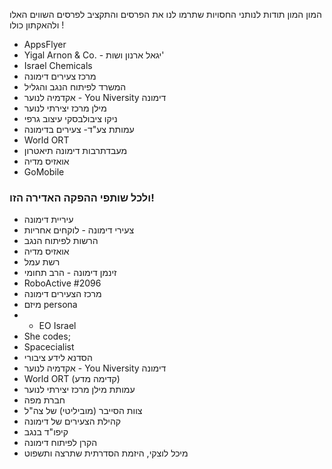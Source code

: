 המון המון תודות לנותני החסויות שתרמו לנו את הפרסים והתקציב לפרסים השווים האלו ולהאקתון כולו !

- AppsFlyer
- Yigal Arnon & Co. - יגאל ארנון ושות'
- Israel Chemicals
- מרכז צעירים דימונה
- המשרד לפיתוח הנגב והגליל
- אקדמיה לנוער - You Niversity דימונה
- מילן מרכז יצירתי לנוער
- ניקו ציבולבסקי עיצוב גרפי
- עמותת צע"ד- צעירים בדימונה
- World ORT
- מעבדתרבות דימונה תיאטרון
- אואזיס מדיה
- GoMobile


### ולכל שותפי ההפקה האדירה הזו!
- עיריית דימונה
- צעירי דימונה - לוקחים אחריות
- הרשות לפיתוח הנגב
- אואזיס מדיה
- רשת עמל
- זינמן דימונה - הרב תחומי
- RoboActive #2096
- מרכז הצעירים דימונה
- מיזם persona
- - EO Israel
- She codes;
- Spacecialist
- הסדנא לידע ציבורי
- אקדמיה לנוער - You Niversity דימונה
- World ORT (קדימה מדע)
- עמותת מילן מרכז יצירתי לנוער
- חברת מפה
- צוות הסייבר (מוביליטי) של צה"ל
- קהילת הצעירים של דימונה
- קיפו"ד בנגב
- הקרן לפיתוח דימונה
- מיכל לוצקי, היזמת הסדרתית שתרצה ותשפוט